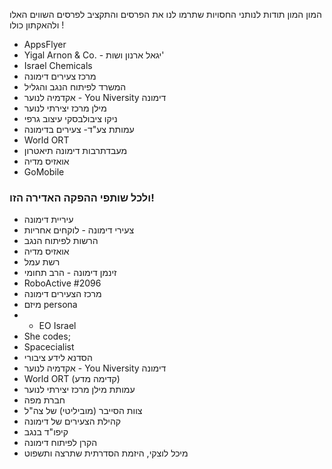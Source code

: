 המון המון תודות לנותני החסויות שתרמו לנו את הפרסים והתקציב לפרסים השווים האלו ולהאקתון כולו !

- AppsFlyer
- Yigal Arnon & Co. - יגאל ארנון ושות'
- Israel Chemicals
- מרכז צעירים דימונה
- המשרד לפיתוח הנגב והגליל
- אקדמיה לנוער - You Niversity דימונה
- מילן מרכז יצירתי לנוער
- ניקו ציבולבסקי עיצוב גרפי
- עמותת צע"ד- צעירים בדימונה
- World ORT
- מעבדתרבות דימונה תיאטרון
- אואזיס מדיה
- GoMobile


### ולכל שותפי ההפקה האדירה הזו!
- עיריית דימונה
- צעירי דימונה - לוקחים אחריות
- הרשות לפיתוח הנגב
- אואזיס מדיה
- רשת עמל
- זינמן דימונה - הרב תחומי
- RoboActive #2096
- מרכז הצעירים דימונה
- מיזם persona
- - EO Israel
- She codes;
- Spacecialist
- הסדנא לידע ציבורי
- אקדמיה לנוער - You Niversity דימונה
- World ORT (קדימה מדע)
- עמותת מילן מרכז יצירתי לנוער
- חברת מפה
- צוות הסייבר (מוביליטי) של צה"ל
- קהילת הצעירים של דימונה
- קיפו"ד בנגב
- הקרן לפיתוח דימונה
- מיכל לוצקי, היזמת הסדרתית שתרצה ותשפוט